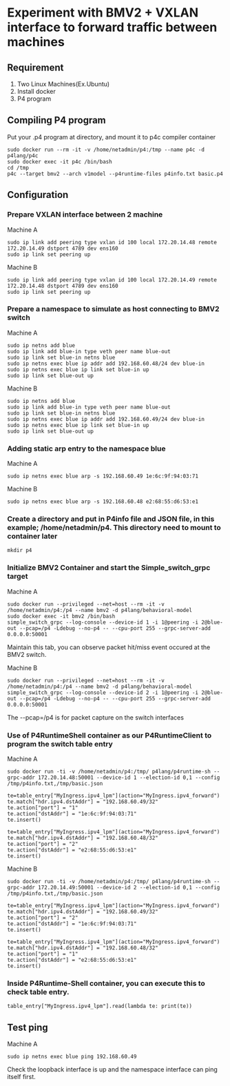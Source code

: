 # Experiment with BMV2 + VXLAN interface to forward traffic between machines

## Requirement
1. Two Linux Machines(Ex.Ubuntu)
2. Install docker
3. P4 program

## Compiling P4 program

Put your .p4 program at directory, and mount it to p4c compiler container
```
sudo docker run --rm -it -v /home/netadmin/p4:/tmp --name p4c -d p4lang/p4c
sudo docker exec -it p4c /bin/bash
cd /tmp
p4c --target bmv2 --arch v1model --p4runtime-files p4info.txt basic.p4
```

## Configuration

### Prepare VXLAN interface between 2 machine

Machine A
```
sudo ip link add peering type vxlan id 100 local 172.20.14.48 remote 172.20.14.49 dstport 4789 dev ens160
sudo ip link set peering up
```
Machine B
```
sudo ip link add peering type vxlan id 100 local 172.20.14.49 remote 172.20.14.48 dstport 4789 dev ens160
sudo ip link set peering up
```

### Prepare a namespace to simulate as host connecting to BMV2 switch

Machine A
```
sudo ip netns add blue
sudo ip link add blue-in type veth peer name blue-out
sudo ip link set blue-in netns blue
sudo ip netns exec blue ip addr add 192.168.60.48/24 dev blue-in
sudo ip netns exec blue ip link set blue-in up
sudo ip link set blue-out up
```

Machine B
```
sudo ip netns add blue
sudo ip link add blue-in type veth peer name blue-out
sudo ip link set blue-in netns blue
sudo ip netns exec blue ip addr add 192.168.60.49/24 dev blue-in
sudo ip netns exec blue ip link set blue-in up
sudo ip link set blue-out up
```

### Adding static arp entry to the namespace blue

Machine A
```
sudo ip netns exec blue arp -s 192.168.60.49 1e:6c:9f:94:03:71
```
Machine B
```
sudo ip netns exec blue arp -s 192.168.60.48 e2:68:55:d6:53:e1
```


### Create a directory and put in P4info file and JSON file, in this example; /home/netadmin/p4. This directory need to mount to container later
```
mkdir p4
```

### Initialize BMV2 Container and start the Simple_switch_grpc target

Machine A
```
sudo docker run --privileged --net=host --rm -it -v /home/netadmin/p4:/p4 --name bmv2 -d p4lang/behavioral-model 
sudo docker exec -it bmv2 /bin/bash
simple_switch_grpc --log-console --device-id 1 -i 1@peering -i 2@blue-out --pcap=/p4 -Ldebug --no-p4 -- --cpu-port 255 --grpc-server-add 0.0.0.0:50001
```
Maintain this tab, you can observe packet hit/miss event occured at the BMV2 switch.

Machine B
```
sudo docker run --privileged --net=host --rm -it -v /home/netadmin/p4:/p4 --name bmv2 -d p4lang/behavioral-model simple_switch_grpc --log-console --device-id 2 -i 1@peering -i 2@blue-out --pcap=/p4 -Ldebug --no-p4 -- --cpu-port 255 --grpc-server-add 0.0.0.0:50001
```

The --pcap=/p4 is for packet capture on the switch interfaces


### Use of P4RuntimeShell container as our P4RuntimeClient to program the switch table entry

Machine A
```
sudo docker run -ti -v /home/netadmin/p4:/tmp/ p4lang/p4runtime-sh --grpc-addr 172.20.14.48:50001 --device-id 1 --election-id 0,1 --config /tmp/p4info.txt,/tmp/basic.json

te=table_entry["MyIngress.ipv4_lpm"](action="MyIngress.ipv4_forward")
te.match["hdr.ipv4.dstAddr"] = "192.168.60.49/32"
te.action["port"] = "1"
te.action["dstAddr"] = "1e:6c:9f:94:03:71"
te.insert()

te=table_entry["MyIngress.ipv4_lpm"](action="MyIngress.ipv4_forward")
te.match["hdr.ipv4.dstAddr"] = "192.168.60.48/32"
te.action["port"] = "2"
te.action["dstAddr"] = "e2:68:55:d6:53:e1"
te.insert()
```

Machine B
```
sudo docker run -ti -v /home/netadmin/p4:/tmp/ p4lang/p4runtime-sh --grpc-addr 172.20.14.49:50001 --device-id 2 --election-id 0,1 --config /tmp/p4info.txt,/tmp/basic.json

te=table_entry["MyIngress.ipv4_lpm"](action="MyIngress.ipv4_forward")
te.match["hdr.ipv4.dstAddr"] = "192.168.60.49/32"
te.action["port"] = "2"
te.action["dstAddr"] = "1e:6c:9f:94:03:71"
te.insert()

te=table_entry["MyIngress.ipv4_lpm"](action="MyIngress.ipv4_forward")
te.match["hdr.ipv4.dstAddr"] = "192.168.60.48/32"
te.action["port"] = "1"
te.action["dstAddr"] = "e2:68:55:d6:53:e1"
te.insert()
```

### Inside P4Runtime-Shell container, you can execute this to check table entry.
```
table_entry["MyIngress.ipv4_lpm"].read(lambda te: print(te))
```
## Test ping
Machine A
```
sudo ip netns exec blue ping 192.168.60.49
```
Check the loopback interface is up and the namespace interface can ping itself first.
















